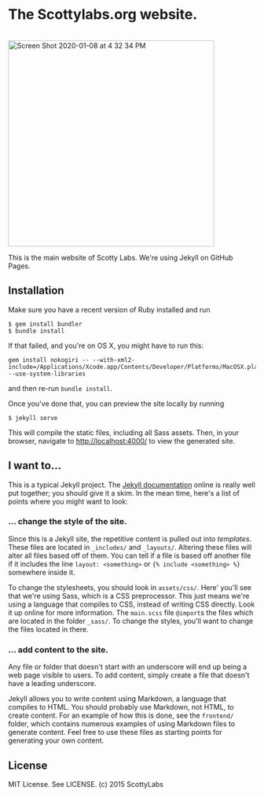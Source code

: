 # The Scottylabs.org website.
<br>
<img width="419" alt="Screen Shot 2020-01-08 at 4 32 34 PM" src="https://user-images.githubusercontent.com/56605721/72017908-aa980880-3234-11ea-9641-af8887c3b929.png">
<br>

This is the main website of Scotty Labs. We're
using Jekyll on GitHub Pages.


## Installation

Make sure you have a recent version of Ruby installed and run

```console
$ gem install bundler
$ bundle install
```

If that failed, and you're on OS X, you might have to run this:

```
gem install nokogiri -- --with-xml2-include=/Applications/Xcode.app/Contents/Developer/Platforms/MacOSX.platform/Developer/SDKs/MacOSX10.11.sdk/usr/include/libxml2 --use-system-libraries
```

and then re-run `bundle install`.

Once you've done that, you can preview the site locally by running

```console
$ jekyll serve
```

This will compile the static files, including all Sass assets. Then, in your
browser, navigate to <http://localhost:4000/> to view the generated site.


## I want to...

This is a typical Jekyll project. The [Jekyll documentation][jekyll] online is
really well put together; you should give it a skim. In the mean time, here's a
list of points where you might want to look:

### ... change the style of the site.

Since this is a Jekyll site, the repetitive content is pulled out into
_templates_. These files are located in `_includes/` and `_layouts/`. Altering
these files will alter all files based off of them. You can tell if a file is
based off another file if it includes the line `layout: <something>` or `{%
include <something> %}` somewhere inside it.

To change the stylesheets, you should look in `assets/css/`. Here' you'll see
that we're using Sass, which is a CSS preprocessor. This just means we're using
a language that compiles to CSS, instead of writing CSS directly. Look it up
online for more information. The `main.scss` file `@import`s the files which are
located in the folder `_sass/`. To change the styles, you'll want to change
the files located in there.

### ... add content to the site.

Any file or folder that doesn't start with an underscore will end up being a
web page visible to users. To add content, simply create a file that doesn't
have a leading underscore.

Jekyll allows you to write content using Markdown, a language that compiles to
HTML. You should probably use Markdown, not HTML, to create content. For an
example of how this is done, see the `frontend/` folder, which contains numerous
examples of using Markdown files to generate content. Feel free to use these
files as starting points for generating your own content.


## License

MIT License. See LICENSE. (c) 2015 ScottyLabs



[jekyll]: http://jekyllrb.com/

